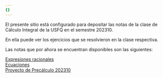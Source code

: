 ```yaml
---
{}
---
```

   
El presente sitio está configurado para depositar las notas de la clase de Cálculo Integral de la USFQ en el semestre 202310.   
   
En ella puede ver los ejercicios que se resolvieron en la clase respectiva.   
   
Las notas que por ahora se encuentran disponibles son las siguientes:   
   
[Expresiones racionales](./Expresiones%20racionales.md)   
[Ecuaciones](./Ecuaciones.md)   
[Proyecto de Precálculo 202310](./Proyecto%20de%20Prec%C3%A1lculo%20202310.md)